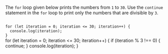 The `for` loop given below
prints the numbers from `1` to `30`.
Use the `continue` statement
in the `for` loop to print
only the numbers
that are divisible by `3`.

<codeblock language="javascript" type="exercise" testMode="fixedInput">
<code>
for (let iteration = 0; iteration <= 30; iteration++) {
  console.log(iteration);
}
</code>

<solution>
for (let iteration = 0; iteration <= 30; iteration++) {
  if (iteration % 3 !== 0) {
    continue;
  }
  console.log(iteration);
}
</solution>
</codeblock>